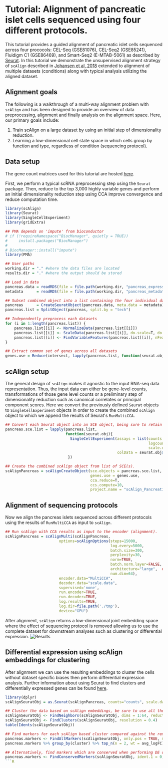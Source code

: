 # Tutorial: Alignment of pancreatic islet cells sequenced using four different protocols.

This tutorial provides a guided alignment of pancreatic islet cells sequenced across four prococols: CEL-Seq (GSE81076), CEL-Seq2 (GSE85241), Fluidigm C1 (GSE86469), and Smart-Seq2 (E-MTAB-5061) as described by [Seurat](https://satijalab.org/seurat/v3.0/pancreas_integration_label_transfer.html). In this tutorial we demonstrate the unsupervised alignment strategy of `scAlign` described in [Johansen et al, 2018](https://www.biorxiv.org/content/10.1101/504944v2) extended to alignment of multiple datasets (conditions) along with typical analysis utilizing the aligned dataset.

## Alignment goals
The following is a walkthrough of a multi-way alignment problem with `scAlign` and has been designed to provide an overview of data preprocessing, alignment and finally analysis on the alignment space. Here, our primary goals include:

1. Train scAlign on a large dataset by using an initial step of dimensionality reduction.
2. Learning a low-dimensional cell state space in which cells group by function and type, regardless of condition (sequencing protocol).

## Data setup
The gene count matrices used for this tutorial are hosted [here](https://www.dropbox.com/s/1zxbn92y5du9pu0/pancreas_v3_files.tar.gz?dl=1).

First, we perform a typical scRNA preprocessing step using the `Seurat` package. Then, reduce to the top 3,000 highly variable genes and perform an initial dimensionality reduction step using CCA improve convergence and reduce computation time.

```R
library(scAlign)
library(Seurat)
library(SingleCellExperiment)
library(gridExtra)

## PMA depends on 'impute' from bioconductor
# if (!requireNamespace("BiocManager", quietly = TRUE))
#     install.packages("BiocManager")
#
# BiocManager::install("impute")
library(PMA)

## User paths
working.dir = "." #where the data files are located
results.dir = "." #where the output should be stored

## Load in data
pancreas.data = readRDS(file = file.path(working.dir, "pancreas_expression_matrix.rds"))
metadata      = readRDS(file = file.path(working.dir, "pancreas_metadata.rds"))

## Subset combined object into a list containing the four individual datasets
pancreas      = CreateSeuratObject(pancreas.data, meta.data = metadata)
pancreas.list = SplitObject(pancreas, split.by = "tech")

## Independently preprocess each datasets
for (i in 1:length(pancreas.list)) {
    pancreas.list[[i]] <- NormalizeData(pancreas.list[[i]])
    pancreas.list[[i]] <- ScaleData(pancreas.list[[i]], do.scale=T, do.center=T, display.progress=T)
    pancreas.list[[i]] <- FindVariableFeatures(pancreas.list[[i]], nFeatures = 3000)
}

## Extract common set of genes across all datasets
genes.use = Reduce(intersect, lapply(pancreas.list, function(seurat.obj) VariableFeatures(seurat.obj)))
```

## scAlign setup
The general design of `scAlign` makes it agnostic to the input RNA-seq data representation. Thus, the input data can either be
gene-level counts, transformations of those gene level counts or a preliminary step of dimensionality reduction such
as canonical correlates or principal component scores. Here we convert the previously defined
`Seurat` objects to `SingleCellExperiment` objects in order to create the combined `scAlign` object to which we append the results of Seurat's `RunMultiCCA`.

```R
## Convert each Seurat object into an SCE object, being sure to retain Seurat's metadata in SCE's colData field
pancreas.sce.list = lapply(pancreas.list,
                           function(seurat.obj){
                             SingleCellExperiment(assays = list(counts = seurat.obj@assays$RNA@counts[genes.use,],
                                                                logcounts = seurat.obj@assays$RNA@data[genes.use,],
                                                                scale.data = seurat.obj@assays$RNA@scale.data[genes.use,]),
                                                  colData = seurat.obj@meta.data)
                            })

## Create the combined scAlign object from list of SCE(s).
scAlignPancreas = scAlignCreateObject(sce.objects = pancreas.sce.list,
                                      genes.use = genes.use,
                                      cca.reduce=T,
                                      ccs.compute=10,
                                      project.name = "scAlign_Pancreatic_Islet")
```

## Alignment of sequencing protocols
Now we align the pancreas islets sequenced across different protocols using the results of `RunMultiCCA` as input to `scAlign`.

```R
## Run scAlign with CCA results as input to the encoder (alignment).
scAlignPancreas = scAlignMulti(scAlignPancreas,
                        options=scAlignOptions(steps=15000,
                                               log.every=5000,
                                               batch.size=300,
                                               perplexity=30,
                                               norm=TRUE,
                                               batch.norm.layer=FALSE,
                                               architecture="large",  ## 3 layer neural network
                                               num.dim=64),            ## Number of latent dimensions
                        encoder.data="MultiCCA",
                        decoder.data="scale.data",
                        supervised='none',
                        run.encoder=TRUE,
                        run.decoder=TRUE,
                        log.results=TRUE,
                        log.dir=file.path('./tmp'),
                        device="GPU")
```
After alignment, `scAlign` returns a
low-dimensional joint embedding space where the effect of sequencing protocol is removed allowing us to use the complete dataset for downstream analyses such as clustering
or differential expression.
![Results](https://github.com/quon-titative-biology/examples/blob/master/scAlign_multiway_alignment/figures/pancreas_result.png)

## Differential expression using scAlign embeddings for clustering
After alignment we can use the resulting embeddings to cluster the cells without dataset specific biases then perform differential expression analysis. Further
information about using Seurat to find clusters and differentially expressed genes can be found [here](https://satijalab.org/seurat/v3.1/pbmc3k_tutorial.html ).

```R
library(dplyr)
scAlignSeuratObj = as.Seurat(scAlignPancreas, counts="counts", scale.data="scale.data")

## Cluster the data based on scAlign embeddings, be sure to use all the embedding dimensions!
scAlignSeuratObj <- FindNeighbors(scAlignSeuratObj, dims = 1:64, reduction="ALIGNED-MultiCCA")
scAlignSeuratObj <- FindClusters(scAlignSeuratObj, resolution = 0.4)
table(Idents(scAlignSeuratObj))

## Find markers for each scAlign based cluster compared against the remaining cells.
pancreas.markers <- FindAllMarkers(scAlignSeuratObj, only.pos = TRUE, min.pct = 0.25, logfc.threshold = 0.25)
pancreas.markers %>% group_by(cluster) %>% top_n(n = 2, wt = avg_logFC)

## Alternatively, find markers which are conserved when performing DE on each dataset individually.
pancreas.markers <- FindConservedMarkers(scAlignSeuratObj, ident.1 = 0, ident.2 = 1, grouping.var = "group.by")
```R
